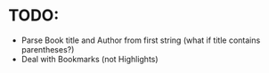 # TODO:

* Parse Book title and Author from first string (what if title contains parentheses?)
* Deal with Bookmarks (not Highlights)